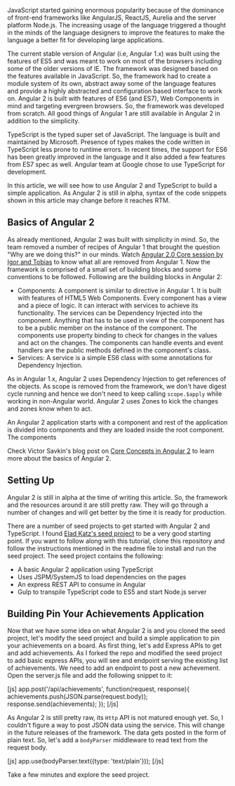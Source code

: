 JavaScript started gaining enormous popularity because of the dominance of front-end frameworks like AngularJS, ReactJS, Aurelia and the server platform Node.js. The increasing usage of the language triggered a thought in the minds of the language designers to improve the features to make the language a better fit for developing large applications.

The current stable version of Angular (i.e, Angular 1.x) was built using the features of ES5 and was meant to work on most of the browsers including some of the older versions of IE. The framework was designed based on the features available in JavaScript. So, the framework had to create a module system of its own, abstract away some of the language features and provide a highly abstracted and configuration based interface to work on. Angular 2 is built with features of ES6 (and ES7), Web Components in mind and targeting evergreen browsers. So, the framework was developed from scratch. All good things of Angular 1 are still available in Angular 2 in addition to the simplicity.

TypeScript is the typed super set of JavaScript. The language is built and maintained by Microsoft. Presence of types makes the code written in TypeScript less prone to runtime errors. In recent times, the support for ES6 has been greatly improved in the language and it also added a few features from ES7 spec as well. Angular team at Google chose to use TypeScript for development.

In this article, we will see how to use Angular 2 and TypeScript to build a simple application. As Angular 2 is still in alpha, syntax of the code snippets shown in this article may change before it reaches RTM.

Basics of Angular 2
-----
As already mentioned, Angular 2 was built with simplicity in mind. So, the team removed a number of recipes of Angular 1 that brought the question "Why are we doing this?" in our minds. Watch <a href="https://www.youtube.com/watch?v=gNmWybAyBHI" target="_blank">Angular 2.0 Core session by Igor and Tobias</a> to know what all are removed from Angular 1. Now the framework is comprised of a small set of building blocks and some conventions to be followed. Following are the building blocks in Angular 2:

 -  Components: A component is similar to directive in Angular 1. It is built with features of HTML5 Web Components. Every component has a view and a piece of logic. It can interact with services to achieve its functionality. The services can be Dependency Injected into the component. Anything that has to be used in view of the component has to be a public member on the instance of the component. The components use property binding to check for changes in the values and act on the changes. The components can handle events and event handlers are the public methods defined in the component's class.
 -  Services: A service is a simple ES6 class with some annotations for Dependency Injection.

As in Angular 1.x, Angular 2 uses Dependency Injection to get references of the objects. As scope is removed from the framework, we don't have digest cycle running and hence we don't need to keep calling `scope.$apply` while working in non-Angular world. Angular 2 uses Zones to kick the changes and zones know when to act.

An Angular 2 application starts with a component and rest of the application is divided into components and they are loaded inside the root component. The components 

Check Victor Savkin's blog post on <a href="http://victorsavkin.com/post/118372404541/the-core-concepts-of-angular-2" target="_blank">Core Concepts in Angular 2</a> to learn more about the basics of Angular 2.

Setting Up
----
Angular 2 is still in alpha at the time of writing this article. So, the framework and the resources around it are still pretty raw. They will go through a number of changes and will get better by the time it is ready for production.

There are a number of seed projects to get started with Angular 2 and TypeScript. I found <a href="https://github.com/EladRK/angular-starter" target="_blank"> Elad Katz's seed project</a> to be a very good starting point. If you want to follow along with this tutorial, clone this repository and follow the instructions mentioned in the readme file to install and run the seed project. The seed project contains the following:
 
 -  A basic Angular 2 application using TypeScript
 -  Uses JSPM/SystemJS to load dependencies on the pages
 -  An express REST API to consume in Angular
 -  Gulp to transpile TypeScript code to ES5 and start Node.js server

Building Pin Your Achievements Application
-------
Now that we have some idea on what Angular 2 is and you cloned the seed project, let's modify the seed project and build a simple application to pin your achievements on a board. As first thing, let's add Express APIs to get and add achievements. As I forked the repo and modified the seed project to add basic express APIs, you will see and endpoint serving the existing list of achievements. We need to add an endpoint to post a new achevement. Open the server.js file and add the following snippet to it:

[js]
app.post('/api/achievements', function(request, response){
    achievements.push(JSON.parse(request.body));
    response.send(achievements);
});
[/js]

As Angular 2 is still pretty raw, its `Http` API is not matured enough yet. So, I couldn't figure a way to post JSON data using the service. This will change in the future releases of the framework. The data gets posted in the form of plain text. So, let's add a `bodyParser` middleware to read text from the request body.

[js]
app.use(bodyParser.text({type: 'text/plain'}));
[/js]

Take a few minutes and explore the seed project. 